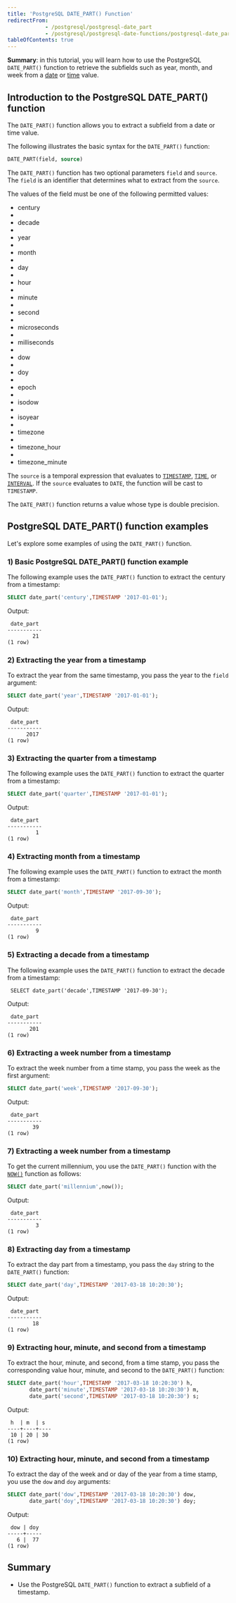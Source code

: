 ```yaml
---
title: 'PostgreSQL DATE_PART() Function'
redirectFrom:
            - /postgresql/postgresql-date_part 
            - /postgresql/postgresql-date-functions/postgresql-date_part
tableOfContents: true
---
```



**Summary**: in this tutorial, you will learn how to use the PostgreSQL `DATE_PART()` function to retrieve the subfields such as year, month, and week from a [date](/postgresql/postgresql-date) or [time](/postgresql/postgresql-tutorial/postgresql-time) value.

## Introduction to the PostgreSQL DATE_PART() function

The `DATE_PART()` function allows you to extract a subfield from a date or time value.

The following illustrates the basic syntax for the `DATE_PART()` function:

```sql
DATE_PART(field, source)
```

The `DATE_PART()` function has two optional parameters `field` and `source`. The `field` is an identifier that determines what to extract from the `source`.

The values of the field must be one of the following permitted values:

- century
-
- decade
-
- year
-
- month
-
- day
-
- hour
-
- minute
-
- second
-
- microseconds
-
- milliseconds
-
- dow
-
- doy
-
- epoch
-
- isodow
-
- isoyear
-
- timezone
-
- timezone_hour
-
- timezone_minute

The `source` is a temporal expression that evaluates to [`TIMESTAMP`](/postgresql/postgresql-timestamp), [`TIME`](/postgresql/postgresql-tutorial/postgresql-time), or [`INTERVAL`](/postgresql/postgresql-tutorial/postgresql-interval). If the `source` evaluates to `DATE`, the function will be cast to `TIMESTAMP`.

The `DATE_PART()` function returns a value whose type is double precision.

## PostgreSQL DATE_PART() function examples

Let's explore some examples of using the `DATE_PART()` function.

### 1) Basic PostgreSQL DATE_PART() function example

The following example uses the `DATE_PART()` function to extract the century from a timestamp:

```sql
SELECT date_part('century',TIMESTAMP '2017-01-01');
```

Output:

```
 date_part
-----------
        21
(1 row)
```

### 2) Extracting the year from a timestamp

To extract the year from the same timestamp, you pass the year to the `field` argument:

```sql
SELECT date_part('year',TIMESTAMP '2017-01-01');
```

Output:

```
 date_part
-----------
      2017
(1 row)
```

### 3) Extracting the quarter from a timestamp

The following example uses the `DATE_PART()` function to extract the quarter from a timestamp:

```sql
SELECT date_part('quarter',TIMESTAMP '2017-01-01');
```

Output:

```
 date_part
-----------
         1
(1 row)
```

### 4) Extracting month from a timestamp

The following example uses the `DATE_PART()` function to extract the month from a timestamp:

```sql
SELECT date_part('month',TIMESTAMP '2017-09-30');
```

Output:

```
 date_part
-----------
         9
(1 row)
```

### 5) Extracting a decade from a timestamp

The following example uses the `DATE_PART()` function to extract the decade from a timestamp:

```
 SELECT date_part('decade',TIMESTAMP '2017-09-30');
```

Output:

```
 date_part
-----------
       201
(1 row)
```

### 6) Extracting a week number from a timestamp

To extract the week number from a time stamp, you pass the week as the first argument:

```sql
SELECT date_part('week',TIMESTAMP '2017-09-30');
```

Output:

```
 date_part
-----------
        39
(1 row)
```

### 7) Extracting a week number from a timestamp

To get the current millennium, you use the `DATE_PART()` function with the [`NOW()`](/postgresql/postgresql-date-functions/postgresql-now) function as follows:

```sql
SELECT date_part('millennium',now());
```

Output:

```
 date_part
-----------
         3
(1 row)
```

### 8) Extracting day from a timestamp

To extract the day part from a timestamp, you pass the `day` string to the `DATE_PART()` function:

```sql
SELECT date_part('day',TIMESTAMP '2017-03-18 10:20:30');
```

Output:

```
 date_part
-----------
        18
(1 row)
```

### 9) Extracting hour, minute, and second from a timestamp

To extract the hour, minute, and second, from a time stamp, you pass the corresponding value hour, minute, and second to the `DATE_PART()` function:

```sql
SELECT date_part('hour',TIMESTAMP '2017-03-18 10:20:30') h,
       date_part('minute',TIMESTAMP '2017-03-18 10:20:30') m,
       date_part('second',TIMESTAMP '2017-03-18 10:20:30') s;
```

Output:

```
 h  | m  | s
----+----+----
 10 | 20 | 30
(1 row)
```

### 10) Extracting hour, minute, and second from a timestamp

To extract the day of the week and or day of the year from a time stamp, you use the `dow` and `doy` arguments:

```sql
SELECT date_part('dow',TIMESTAMP '2017-03-18 10:20:30') dow,
       date_part('doy',TIMESTAMP '2017-03-18 10:20:30') doy;
```

Output:

```
 dow | doy
-----+-----
   6 |  77
(1 row)
```

## Summary

- Use the PostgreSQL `DATE_PART()` function to extract a subfield of a timestamp.
